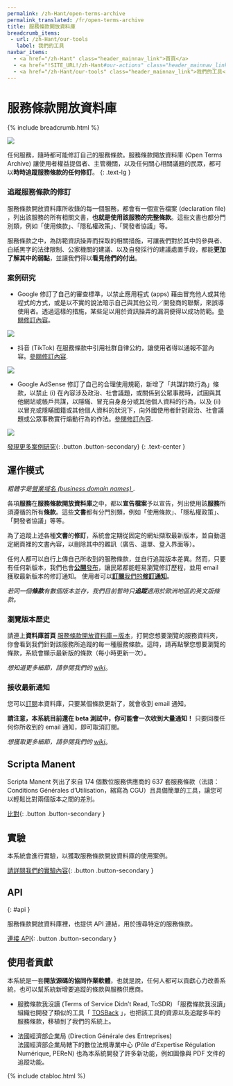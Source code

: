 ```yaml
---
permalink: /zh-Hant/open-terms-archive
permalink_translated: /fr/open-terms-archive
title: 服務條款開放資料庫
breadcrumb_items:
 - url: /zh-Hant/our-tools
   label: 我們的工具
navbar_items:
  - <a href="/zh-Hant" class="header_mainnav_link">首頁</a>
  - <a href="!SITE_URL!/zh-Hant#our-actions" class="header_mainnav_link">我們的行動</a>
  - <a href="/zh-Hant/our-tools" class="header_mainnav_link">我們的工具</a>
---
```


# 服務條款開放資料庫
{% include breadcrumb.html %}

![](../../assets/img/open-terms-archive/thumb.jpg)

任何服務，隨時都可能修訂自己的服務條款。服務條款開放資料庫 (Open Terms Archive) 讓使用者權益提倡者、主管機關，以及任何關心相關議題的民眾，都可以**時時追蹤服務條款的任何修訂**。
{: .text-lg }

### 追蹤服務條款的修訂

服務條款開放資料庫所收錄的每一個服務，都會有一個宣告檔案 (declaration file) ，列出該服務的所有相關文書，**也就是使用該服務的完整條款**。這些文書也都分門別類，例如「使用條款」、「隱私權政策」、「開發者協議」等。

服務條款之中，為防範資訊操弄而採取的相關措施，可讓我們對於其中的參與者、白紙黑字的法律限制、公家機關的建議、以及自發採行的建議處置手段，都能**更加了解其中的弱點**，並讓我們得以**看見他們的付出**。

### 案例研究

- Google 修訂了自己的審查標準，以禁止應用程式 (apps) 藉由冒充他人或其他程式的方式，或是以不實的說法暗示自己與其他公司／開發商的聯繫，來誤導使用者。透過這樣的措施，某些足以用於資訊操弄的漏洞便得以成功防範。[參閱修訂內容](https://github.com/ambanum/OpenTermsArchive-versions/commit/98f6c)。

![](../../assets/img/open-terms-archive/google-case-studie.png)

- 抖音 (TikTok) 在服務條款中引用社群自律公約，讓使用者得以通報不當內容。[參閱修訂內容](https://github.com/ambanum/OpenTermsArchive-versions/commit/0d2f0386).

![](../../assets/img/open-terms-archive/tiktok-case-studie.png)

- Google AdSense 修訂了自己的合理使用規範，新增了「共謀詐欺行為」條款，以禁止 (i) 在內容涉及政治、社會議題，或關係到公眾事務時，試圖與其他網站或帳戶共謀，以隱瞞、冒充自身身分或其他個人資料的行為，以及 (ii) 以冒充或隱瞞國籍或其他個人資料的狀況下，向外國使用者針對政治、社會議題或公眾事務實行煽動行為的作法。[參閱修訂內容](https://github.com/ambanum/OpenTermsArchive-versions/commit/c62b7).

![](../../assets/img/open-terms-archive/google-case-studie.png)

[發現更多案例研究](https://github.com/ambanum/OpenTermsArchive/wiki/%C3%89tudes-de-cas){: .button .button-secondary}
{: .text-center }

## 運作模式

_粗體字是[營業域名 (business domain names) ](https://en.wikipedia.org/wiki/Domain-driven_design)._

各項**服務**在**服務條款開放資料庫**之中，都以**宣告檔案**予以宣告，列出使用該**服務**所須遵循的所有**條款**。這些**文書**都有分門別類，例如「使用條款」、「隱私權政策」、「開發者協議」等等。

為了追蹤上述各種**文書**的**修訂**，系統會定期從固定的網址擷取最新版本，並自動選定網頁裡的文書內容，以刪除其中的雜訊（廣告、選單、登入界面等）。

任何人都可以自行上傳自己所收到的服務條款，並自行追蹤版本差異。然而，只要有任何新版本，我們也會[**公開**發布](https://github.com/ambanum/OpenTermsArchive-versions)，讓民眾都能輕易瀏覽修訂歷程，並用 email 獲取最新版本的修訂通知。
使用者可以[**訂閱**我們的**修訂通知**](#be-notified)。

_若同一個**條款**有數個版本並存，我們目前暫時只**追蹤**適用於歐洲地區的英文版條款。_

### 瀏覽版本歷史

請連上**資料庫首頁** [服務條款開放資料庫－版本](https://github.com/ambanum/OpenTermsArchive-versions)，打開您想要瀏覽的服務資料夾，你會看到我們針對該服務所追蹤的每一種服務條款。這時，請再點擊您想要瀏覽的條款，系統會顯示最新版的條款（每小時更新一次）。

_想知道更多細節，請參閱我們的 [wiki](https://github.com/ambanum/OpenTermsArchive#exploring-the-versions-history)_。

### 接收最新通知

您可以[訂閱](https://59692a77.sibforms.com/serve/MUIEAKuTv3y67e27PkjAiw7UkHCn0qVrcD188cQb-ofHVBGpvdUWQ6EraZ5AIb6vJqz3L8LDvYhEzPb2SE6eGWP35zXrpwEFVJCpGuER9DKPBUrifKScpF_ENMqwE_OiOZ3FdCV2ra-TXQNxB2sTEL13Zj8HU7U0vbbeF7TnbFiW8gGbcOa5liqmMvw_rghnEB2htMQRCk6A3eyj)本資料庫，只要某個條款更新了，就會收到 email 通知。

**請注意，本系統目前還在 beta 測試中，你可能會一次收到大量通知！** 只要回覆任何你所收到的 email 通知，即可取消訂閱。

_想獲取更多細節，請參閱我們的 [wiki](https://github.com/ambanum/OpenTermsArchive#exploring-the-versions-history)_。

## Scripta Manent

Scripta Manent 列出了來自 174 個數位服務供應商的 637 套服務條款（法語：Conditions Générales d’Utilisation，縮寫為 CGU）且具備簡單的工具，讓您可以輕鬆比對兩個版本之間的差別。

[比對](/zh-Hant/open-terms-archive/scripta-manent){: .button .button-secondary }

## 實驗

本系統會進行實驗，以獲取服務條款開放資料庫的使用案例。 

[請詳閱我們的實驗內容](/zh-Hant/open-terms-archive/experiments){: .button .button-secondary }

## API
{: #api }

服務條款開放資料庫裡，也提供 API 連結，用於搜尋特定的服務條款。

[連接 API](https://disinfo.quaidorsay.fr/api/open-terms-archive/){: .button .button-secondary }

## 使用者貢獻

本系統是一套**開放源碼的協同作業軟體**，也就是說，任何人都可以貢獻心力改善系統，也可以幫系統新增要追蹤的條款與服務供應商。

- 服務條款我沒讀 (Terms of Service Didn’t Read, ToSDR)
「服務條款我沒讀」組織也開發了類似的工具「 [TOSBack](https://tosback.org/) 」，也把該工具的資源以及追蹤多年的服務條款，移植到了我們的系統上。

- 法國經濟部企業局 (Direction Générale des Entreprises)  
法國經濟部企業局轄下的數位法規專業中心 (Pôle d'Expertise Régulation Numérique, PEReN) 也為本系統開發了許多新功能，例如圖像與 PDF 文件的追蹤功能。

{% include ctabloc.html %}
